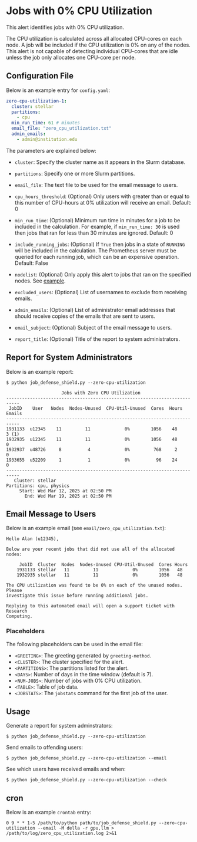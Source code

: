 # Jobs with 0% CPU Utilization

This alert identifies jobs with 0% CPU utilization.

The CPU utilization is calculated across all allocated CPU-cores on each node.
A job will be included if the CPU utilization is 0% on any of the nodes.
This alert is not capable of detecting individual CPU-cores that are idle unless
the job only allocates one CPU-core per node.

## Configuration File

Below is an example entry for `config.yaml`:

```yaml
zero-cpu-utilization-1:
  cluster: stellar
  partitions:
    - cpu
  min_run_time: 61 # minutes
  email_file: "zero_cpu_utilization.txt"
  admin_emails:
    - admin@institution.edu
```

The parameters are explained below:

- `cluster`: Specify the cluster name as it appears in the Slurm database.

- `partitions`: Specify one or more Slurm partitions.

- `email_file`: The text file to be used for the email message to users.

- `cpu_hours_threshold`: (Optional) Only users with greater than or equal to this number of CPU-hours at 0% utilization will receive an email. Default: 0

- `min_run_time`: (Optional) Minimum run time in minutes for a job to be included in the calculation. For example, if `min_run_time: 30` is used then jobs that ran for less than 30 minutes are ignored. Default: 0

- `include_running_jobs`: (Optional) If `True` then jobs in a state of `RUNNING` will be included in the calculation. The Prometheus server must be queried for each running job, which can be an expensive operation. Default: False

- `nodelist`: (Optional) Only apply this alert to jobs that ran on the specified nodes. See [example](../nodelist.md).

- `excluded_users`: (Optional) List of usernames to exclude from receiving emails.

- `admin_emails`: (Optional) List of administrator email addresses that should receive copies of the emails that are sent to users.

- `email_subject`: (Optional) Subject of the email message to users.

- `report_title`: (Optional) Title of the report to system administrators.

## Report for System Administrators

Below is an example report:

```
$ python job_defense_shield.py --zero-cpu-utilization

                     Jobs with Zero CPU Utilization                          
---------------------------------------------------------------------------
 JobID    User   Nodes  Nodes-Unused  CPU-Util-Unused  Cores  Hours  Emails
---------------------------------------------------------------------------
1931133  u12345    11         11             0%        1056    48     3 (1)   
1932935  u12345    11         11             0%        1056    48     0   
1932937  u48726     8          4             0%         768     2     0   
1933655  u52209     1          1             0%          96    24     0   
---------------------------------------------------------------------------
   Cluster: stellar
Partitions: cpu, physics
     Start: Wed Mar 12, 2025 at 02:50 PM
       End: Wed Mar 19, 2025 at 02:50 PM
```

## Email Message to Users

Below is an example email (see `email/zero_cpu_utilization.txt`):

```
Hello Alan (u12345),

Below are your recent jobs that did not use all of the allocated nodes:

     JobID  Cluster  Nodes  Nodes-Unused CPU-Util-Unused  Cores Hours
    1931133 stellar   11         11             0%        1056   48 
    1932935 stellar   11         11             0%        1056   48 

The CPU utilization was found to be 0% on each of the unused nodes. Please
investigate this issue before running additional jobs.

Replying to this automated email will open a support ticket with Research
Computing.
```

### Placeholders

The following placeholders can be used in the email file:

- `<GREETING>`: The greeting generated by `greeting-method`.
- `<CLUSTER>`: The cluster specified for the alert.
- `<PARTITIONS>`: The partitions listed for the alert.
- `<DAYS>`: Number of days in the time window (default is 7).
- `<NUM-JOBS>`: Number of jobs with 0% CPU utilization.
- `<TABLE>`: Table of job data.
- `<JOBSTATS>`: The `jobstats` command for the first job of the user.

## Usage

Generate a report for system adminstrators:

```
$ python job_defense_shield.py --zero-cpu-utilization
```

Send emails to offending users:

```
$ python job_defense_shield.py --zero-cpu-utilization --email
```

See which users have received emails and when:

```
$ python job_defense_shield.py --zero-cpu-utilization --check
```

## cron

Below is an example `crontab` entry:

```
0 9 * * 1-5 /path/to/python path/to/job_defense_shield.py --zero-cpu-utilization --email -M della -r gpu,llm > /path/to/log/zero_cpu_utilization.log 2>&1
```
